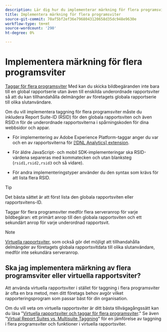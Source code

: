```yaml
---
description: Lär dig hur du implementerar märkning för flera programsviter för att skicka bildförfrågningar till flera rapportsviter.
title: Implementera märkning för flera programsviter
source-git-commit: 70af5bf2ef36e7968043120658d35dc948e9630e
workflow-type: tm+mt
source-wordcount: '290'
ht-degree: 0%

---
```



# Implementera märkning för flera programsviter

[Taggar för flera programsviter](/help/admin/c-manage-report-suites/rollup-report-suite.md) Med kan du skicka bildbegäranden inte bara till en global rapportserie utan även till enskilda underordnade rapportsviter så att du kan tillhandahålla delmängder av företagets globala rapportserie till olika slutanvändare.

Om du vill implementera taggning för flera programsviter måste du inkludera Report Suite-ID (RSID) för den globala rapportsviten och även RSID:n för de underordnade rapportsviterna i spårningskoden för dina webbsidor och appar.

* För implementering av Adobe Experience Platform-taggar anger du var och en av rapportsviterna för [[!DNL Analytics] extension](https://experienceleague.adobe.com/docs/experience-platform/tags/extensions/adobe/analytics/overview.html).

* För äldre JavaScript- och mobil SDK-implementeringar ska RSID-värdena separeras med kommatecken och utan blanksteg (`rsid1,rsid2,rsid3` och så vidare).

* För andra implementeringstyper använder du den syntax som krävs för att lista flera RSID.

>[!TIP]
>
> Det bästa sättet är att först lista den globala rapportsviten eller rapportsvitens-ID.

Taggar för flera programsviter medför flera serveranrop för varje bildbegäran: ett primärt anrop till den globala rapportsviten och ett sekundärt anrop för varje underordnad rapportsvit.

>[!NOTE]
>
> [Virtuella rapportsviter](/help/components/vrs/vrs-about.md), som också gör det möjligt att tillhandahålla delmängder av företagets globala rapportsvitdata till olika slutanvändare, medför inte sekundära serveranrop.

## Ska jag implementera märkning av flera programsviter eller virtuella rapportsviter?

Att använda virtuella rapportsviter i stället för taggning i flera programsviter är ofta en bra metod, men ditt företags behov avgör vilket rapporteringsprogram som passar bäst för din organisation.

Om du vill veta om virtuella rapportsviter är ditt bästa tillvägagångssätt kan du läsa &quot;[Virtuella rapportsviter och taggar för flera programsviter](/help/components/vrs/vrs-considerations.md).&quot; Se även &quot;[Virtual Report Suites vs. Multisuite Taggning](/help/components/vrs/vrs-about.md#section_317E4D21CCD74BC38166D2F57D214F78)&quot; för en jämförelse av taggning i flera programsviter och funktioner i virtuella rapportsviter.
